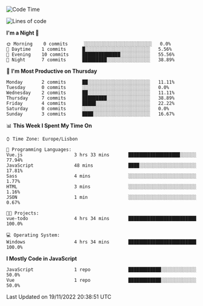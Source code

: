 <!--START_SECTION:waka-->
![Code Time](http://img.shields.io/badge/Code%20Time-26%20hrs%2053%20mins-blue)

![Lines of code](https://img.shields.io/badge/From%20Hello%20World%20I%27ve%20Written-63%20Thousand%20lines%20of%20code-blue)

**I'm a Night 🦉** 

```text
🌞 Morning    0 commits      ░░░░░░░░░░░░░░░░░░░░░░░░░   0.0% 
🌆 Daytime    1 commits      █░░░░░░░░░░░░░░░░░░░░░░░░   5.56% 
🌃 Evening    10 commits     ██████████████░░░░░░░░░░░   55.56% 
🌙 Night      7 commits      █████████░░░░░░░░░░░░░░░░   38.89%

```
📅 **I'm Most Productive on Thursday** 

```text
Monday       2 commits      ██░░░░░░░░░░░░░░░░░░░░░░░   11.11% 
Tuesday      0 commits      ░░░░░░░░░░░░░░░░░░░░░░░░░   0.0% 
Wednesday    2 commits      ██░░░░░░░░░░░░░░░░░░░░░░░   11.11% 
Thursday     7 commits      █████████░░░░░░░░░░░░░░░░   38.89% 
Friday       4 commits      █████░░░░░░░░░░░░░░░░░░░░   22.22% 
Saturday     0 commits      ░░░░░░░░░░░░░░░░░░░░░░░░░   0.0% 
Sunday       3 commits      ████░░░░░░░░░░░░░░░░░░░░░   16.67%

```


📊 **This Week I Spent My Time On** 

```text
⌚︎ Time Zone: Europe/Lisbon

💬 Programming Languages: 
Vue.js                   3 hrs 33 mins       ███████████████████░░░░░░   77.94% 
JavaScript               48 mins             ████░░░░░░░░░░░░░░░░░░░░░   17.81% 
Sass                     4 mins              ░░░░░░░░░░░░░░░░░░░░░░░░░   1.77% 
HTML                     3 mins              ░░░░░░░░░░░░░░░░░░░░░░░░░   1.16% 
JSON                     1 min               ░░░░░░░░░░░░░░░░░░░░░░░░░   0.67%

🐱‍💻 Projects: 
vue-todo                 4 hrs 34 mins       █████████████████████████   100.0%

💻 Operating System: 
Windows                  4 hrs 34 mins       █████████████████████████   100.0%

```

**I Mostly Code in JavaScript** 

```text
JavaScript               1 repo              ████████████░░░░░░░░░░░░░   50.0% 
Vue                      1 repo              ████████████░░░░░░░░░░░░░   50.0%

```



 Last Updated on 19/11/2022 20:38:51 UTC
<!--END_SECTION:waka-->
